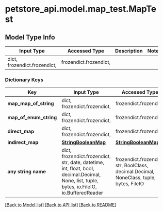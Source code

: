 # petstore_api.model.map_test.MapTest

## Model Type Info
Input Type | Accessed Type | Description | Notes
------------ | ------------- | ------------- | -------------
dict, frozendict.frozendict,  | frozendict.frozendict,  |  | 
### Dictionary Keys

Key | Input Type | Accessed Type | Description | Notes
------------ | ------------- | ------------- | ------------- | -------------
**map_map_of_string** | dict, frozendict.frozendict,  | frozendict.frozendict,  |  | [optional] 
**map_of_enum_string** | dict, frozendict.frozendict,  | frozendict.frozendict,  |  | [optional] 
**direct_map** | dict, frozendict.frozendict,  | frozendict.frozendict,  |  | [optional] 
**indirect_map** | [**StringBooleanMap**](StringBooleanMap.md) | [**StringBooleanMap**](StringBooleanMap.md) |  | [optional] 
**any string name** | dict, frozendict.frozendict, str, date, datetime, int, float, bool, decimal.Decimal, None, list, tuple, bytes, io.FileIO, io.BufferedReader | frozendict.frozendict, str, BoolClass, decimal.Decimal, NoneClass, tuple, bytes, FileIO | any string name can be used but the value must be the correct type | [optional]

[[Back to Model list]](../../README.md#documentation-for-models) [[Back to API list]](../../README.md#documentation-for-api-endpoints) [[Back to README]](../../README.md)

